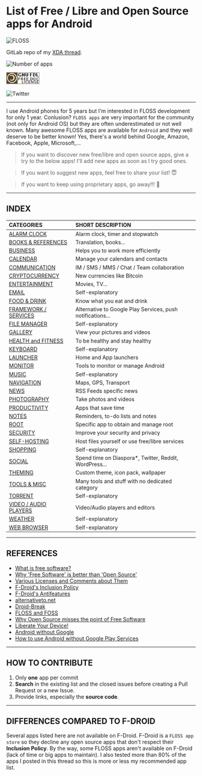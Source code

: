 # List of Free / Libre and Open Source apps for Android

![FLOSS](https://img.xda-cdn.com/G5UvJb4_j1OTylVCZviLoLZEyrA=/http%3A%2F%2Fimagik.fr%2Fimages%2F2016%2F10%2F29%2FFLOSS_XDAabad3.png)

GitLab repo of my [XDA thread](http://forum.xda-developers.com/android/general/index-floss-list-free-libre-source-apps-t3482219/).

![Number of apps](https://img.shields.io/badge/Apps-234-brightgreen.svg?style=flat-square)  

![License](Pictures/gnu-fdl.png)  

![Twitter](https://img.shields.io/badge/Twitter-@primokorn-blue.svg?style=flat-square)

---

I use Android phones for 5 years but I'm interested in FLOSS development for only 1 year. Conlusion? `FLOSS apps` are very important for the community (not only for Android OS) but they are often underestimated or not well known.
Many awesome FLOSS apps are available for `Android` and they well deserve to be better known! Yes, there's a world behind Google, Amazon, Facebook, Apple, Microsoft,...

> If you want to discover new free/libre and open source apps, give a try to the below apps! I'll add new apps as soon as I try good ones.

> If you want to suggest new apps, feel free to share your list! :innocent:

> If you want to keep using proprietary apps, go away!!! :japanese_goblin:


***

## INDEX

| **CATEGORIES** | **SHORT DESCRIPTION** | 
| :----------- | :----------- | 
[ALARM CLOCK](Categories/Alarm_clock.md) | Alarm clock, timer and stopwatch
[BOOKS & REFERENCES](Categories/Books.md) | Translation, books...
[BUSINESS](Categories/Business.md) | Helps you to work more efficiently
[CALENDAR](Categories/Calendar.md) | Manage your calendars and contacts
[COMMUNICATION](Categories/Communication.md) | IM / SMS / MMS / Chat / Team collaboration
[CRYPTOCURRENCY](Categories/Cryptocurrency.md) | New currencies like Bitcoin
[ENTERTAINMENT](Categories/Entertainment.md) | Movies, TV...
[EMAIL](Categories/Email.md) | Self-explanatory
[FOOD & DRINK](Categories/Food_drink.md) | Know what you eat and drink
[FRAMEWORK / SERVICES](Categories/Framework.md) | Alternative to Google Play Services, push notifications...
[FILE MANAGER](Categories/File_manager.md) | Self-explanatory
[GALLERY](Categories/Gallery.md) | View your pictures and videos
[HEALTH and FITNESS](Categories/Health_Fitness.md) | To be healthy and stay healthy
[KEYBOARD](Categories/Keyboard.md) | Self-explanatory
[LAUNCHER](Categories/Launcher.md) | Home and App launchers
[MONITOR](Categories/Monitor.md) | Tools to monitor or manage Android
[MUSIC](Categories/Music.md) | Self-explanatory
[NAVIGATION](Categories/Navigation.md) | Maps, GPS, Transport
[NEWS](Categories/News.md) | RSS Feeds specific news
[PHOTOGRAPHY](Categories/Photography.md) | Take photos and videos
[PRODUCTIVITY](Categories/Productivity.md) | Apps that save time
[NOTES](Categories/Notes.md) | Reminders, to-do lists and notes
[ROOT](Categories/Root.md) | Specific app to obtain and manage root
[SECURITY](Categories/Security.md) | Improve your security and privacy
[SELF-HOSTING](Categories/Self_hosting.md) | Host files yourself or use free/libre services
[SHOPPING](Categories/Shopping.md) | Self-explanatory
[SOCIAL](Categories/Social.md) | Spend time on Diaspora*, Twitter, Reddit, WordPress...
[THEMING](Categories/Theming.md) | Custom theme, icon pack, wallpaper
[TOOLS & MISC](Categories/Tools_Misc.md) | Many tools and stuff with no dedicated category
[TORRENT](Categories/Torrent.md) | Self-explanatory
[VIDEO / AUDIO PLAYERS](Categories/Video_Audio_Players.md) | Video/Audio players and editors
[WEATHER](Categories/Weather.md) | Self-explanatory
[WEB BROWSER](Categories/Web.md) | Self-explanatory

***


## REFERENCES
- [What is free software?](http://v.ht/BCtj)
- [Why 'Free Software' is better than 'Open Source'](http://v.ht/BmlF)
- [Various Licenses and Comments about Them](http://v.ht/lChF)
- [F-Droid's Inclusion Policy](http://v.ht/iTAZo)
- [F-Droid's Antifeatures](https://f-droid.org/wiki/page/Antifeatures)
- [alternativeto.net](http://v.ht/0vYQ)
- [Droid-Break](http://v.ht/8K8z)
- [FLOSS and FOSS](http://v.ht/uw6c)
- [Why Open Source misses the point of Free Software](http://v.ht/G4pm)
- [Liberate Your Device!](http://v.ht/aHEk)
- [Android without Google](https://android.izzysoft.de/articles/named/android-without-google-1)  
- [How to use Android without Google Play Services](https://shadow53.com/no-gapps/)

***


## HOW TO CONTRIBUTE
1. Only **one** app per commit
2. **Search** in the existing list and the closed issues before creating a Pull Request or a new Issue.
3. Provide links, especially the **source code**.

***


## DIFFERENCES COMPARED TO F-DROID
Several apps listed here are not available on F-Droid. F-Droid is a `FLOSS app store` so they decline any open source apps that don't respect their **Inclusion Policy**. By the way, some FLOSS apps aren't available on F-Droid (lack of time or big apps to maintain).
I also tested more than 80% of the apps I posted in this thread so this is more or less my recommended app list.